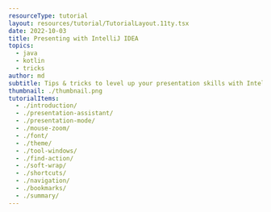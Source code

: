 ```yaml
---
resourceType: tutorial
layout: resources/tutorial/TutorialLayout.11ty.tsx
date: 2022-10-03
title: Presenting with IntelliJ IDEA
topics:
  - java
  - kotlin
  - tricks
author: md
subtitle: Tips & tricks to level up your presentation skills with IntelliJ IDEA.
thumbnail: ./thumbnail.png
tutorialItems:
  - ./introduction/
  - ./presentation-assistant/
  - ./presentation-mode/
  - ./mouse-zoom/
  - ./font/
  - ./theme/
  - ./tool-windows/
  - ./find-action/
  - ./soft-wrap/
  - ./shortcuts/
  - ./navigation/
  - ./bookmarks/
  - ./summary/
---
```

